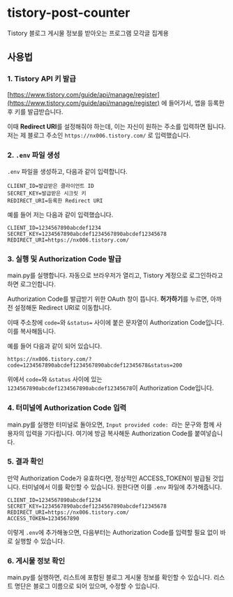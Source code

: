# tistory-post-counter
Tistory 블로그 게시물 정보를 받아오는 프로그램
모각글 집계용

## 사용법

### 1. Tistory API 키 발급
[https://www.tistory.com/guide/api/manage/register](https://www.tistory.com/guide/api/manage/register) 에 들어가서, 앱을 등록한 후 키를 발급받습니다.

이때 **Redirect URI**를 설정해줘야 하는데, 이는 자신이 원하는 주소를 입력하면 됩니다.
저는 제 블로그 주소인 `https://nx006.tistory.com/` 로 입력했습니다.

### 2. `.env` 파일 생성
`.env` 파일을 생성하고, 다음과 같이 입력합니다.

```
CLIENT_ID=발급받은 클라이언트 ID
SECRET_KEY=발급받은 시크릿 키
REDIRECT_URI=등록한 Redirect URI
```

예를 들어 저는 다음과 같이 입력했습니다.

```
CLIENT_ID=1234567890abcdef1234
SECRET_KEY=1234567890abcdef1234567890abcdef12345678
REDIRECT_URI=https://nx006.tistory.com/
```

### 3. 실행 및 Authorization Code 발급

main.py를 실행합니다. 자동으로 브라우저가 열리고, Tistory 계정으로 로그인하라고 하면 로그인합니다.

Authorization Code를 발급받기 위한 OAuth 창이 뜹니다. **허가하기**를 누르면, 아까 전 설정해둔 Redirect URI로 이동합니다.

이때 주소창에 `code=`와 `&status=` 사이에 붙은 문자열이 Authorization Code입니다. 이를 복사해둡니다.

예를 들어 다음과 같이 되어 있습니다.
```text
https://nx006.tistory.com/?code=1234567890abcdef1234567890abcdef12345678&status=200
```

위에서 `code=`와 `&status` 사이에 있는 `1234567890abcdef1234567890abcdef12345678`이 Authorization Code입니다.

### 4. 터미널에 Authorization Code 입력

main.py를 실행한 터미널로 돌아오면, `Input provided code: `라는 문구와 함께 사용자의 입력을 기다립니다. 여기에 방금 복사해둔 Authorization Code를 붙여넣습니다.

### 5. 결과 확인
만약 Authorization Code가 유효하다면, 정상적인 ACCESS_TOKEN이 발급될 것입니다. 터미널에서 이를 확인할 수 있습니다. 원한다면 이를 `.env` 파일에 추가해줍니다.

```text
CLIENT_ID=1234567890abcdef1234
SECRET_KEY=1234567890abcdef1234567890abcdef12345678
REDIRECT_URI=https://nx006.tistory.com/
ACCESS_TOKEN=1234567890
```

이렇게 `.env`에 추가해놓으면, 다음부터는 Authorization Code를 입력할 필요 없이 바로 실행할 수 있습니다.

### 6. 게시물 정보 확인
main.py를 실행하면, 리스트에 포함된 블로그 게시물 정보를 확인할 수 있습니다.
리스트 명단은 블로그 이름으로 되어 있으며, 수정할 수 있습니다.